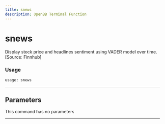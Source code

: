 ```yaml
---
title: snews
description: OpenBB Terminal Function
---
```


# snews

Display stock price and headlines sentiment using VADER model over time. [Source: Finnhub]

### Usage

```python
usage: snews
```

---

## Parameters

This command has no parameters

---


